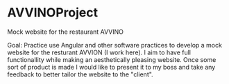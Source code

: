 # AVVINOProject
Mock website for the restaurant AVVINO

Goal: Practice use Angular and other software practices to develop a mock website for the
resturant AVVION (I work here). I aim to have full functionallity while making an aesthetically
pleasing website. Once some sort of product is made I would like to present it to my boss and take any feedback to better tailor the website to the "client".
